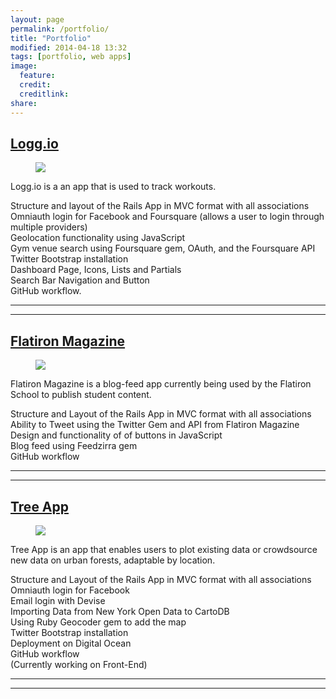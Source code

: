 ```yaml
---
layout: page
permalink: /portfolio/
title: "Portfolio"
modified: 2014-04-18 13:32
tags: [portfolio, web apps]
image:
  feature: 
  credit: 
  creditlink: 
share: 
---
```




## [Logg.io](http://hidden-ocean-5140.herokuapp.com/)

<figure class="full">
<img src="../images/logg-io-screenshot.jpg">
<figcaption>
</figcaption>
</figure>  

Logg.io is a an app that is used to track workouts. 

Structure and layout of the Rails App in MVC format with all associations   
Omniauth login for Facebook and Foursquare (allows a user to login through multiple providers)   
Geolocation functionality using JavaScript  
Gym venue search using Foursquare gem, OAuth, and the Foursquare API  
Twitter Bootstrap installation  
Dashboard Page, Icons, Lists and Partials  
Search Bar Navigation and Button  
GitHub workflow.  

---
---



## [Flatiron Magazine](http://magazine.flatironschool.com/)

<figure class="full">
<img src="../images/flatiron-mag-screenshot.jpg">
<figcaption>
</figcaption>
</figure>

Flatiron Magazine is a blog-feed app currently being used by the Flatiron School to publish student content.

Structure and Layout of the Rails App in MVC format with all associations  
Ability to Tweet using the Twitter Gem and API from Flatiron Magazine  
Design and functionality of of buttons in JavaScript  
Blog feed using Feedzirra gem  
GitHub workflow  


---
---

  

## [Tree App](https://github.com/tree-app/tree-app/)

<figure class="full">
	<img src="../images/tree-io-screenshot.jpg">
	<figcaption>
 </figcaption>
</figure>

Tree App is an app that enables users to plot existing data or crowdsource new data on urban forests, adaptable by location. 

Structure and Layout of the Rails App in MVC format with all associations  
Omniauth login for Facebook  
Email login with Devise  
Importing Data from New York Open Data to CartoDB  
Using Ruby Geocoder gem to add the map  
Twitter Bootstrap installation  
Deployment on Digital Ocean  
GitHub workflow  
(Currently working on Front-End)  




---
---
